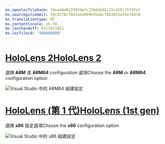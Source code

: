 ```yaml
---
ms.openlocfilehash: 74ea48401290fdefc23b6db46125c4281757dfe3
ms.sourcegitcommit: 59c91f8c70d1ad30995fba6cf862615e25e78d10
ms.translationtype: MT
ms.contentlocale: zh-TW
ms.lasthandoff: 03/19/2021
ms.locfileid: "100496089"
---
```

# <a name="hololens-2"></a>[<span data-ttu-id="d9e32-101">HoloLens 2</span><span class="sxs-lookup"><span data-stu-id="d9e32-101">HoloLens 2</span></span>](#tab/hl2)

<span data-ttu-id="d9e32-102">選擇 **ARM** 或 **ARM64** configuration 選項</span><span class="sxs-lookup"><span data-stu-id="d9e32-102">Choose the **ARM** or **ARM64** configuration option</span></span>

![Visual Studio 中的 ARM64 組建設定](../images/arm64setting.png)

# <a name="hololens-1st-gen"></a>[<span data-ttu-id="d9e32-104">HoloLens (第 1 代)</span><span class="sxs-lookup"><span data-stu-id="d9e32-104">HoloLens (1st gen)</span></span>](#tab/hl)

<span data-ttu-id="d9e32-105">選擇 **x86** 設定選項</span><span class="sxs-lookup"><span data-stu-id="d9e32-105">Choose the **x86** configuration option</span></span>

![Visual Studio 中的 x86 組建設定](../images/x86setting.png)